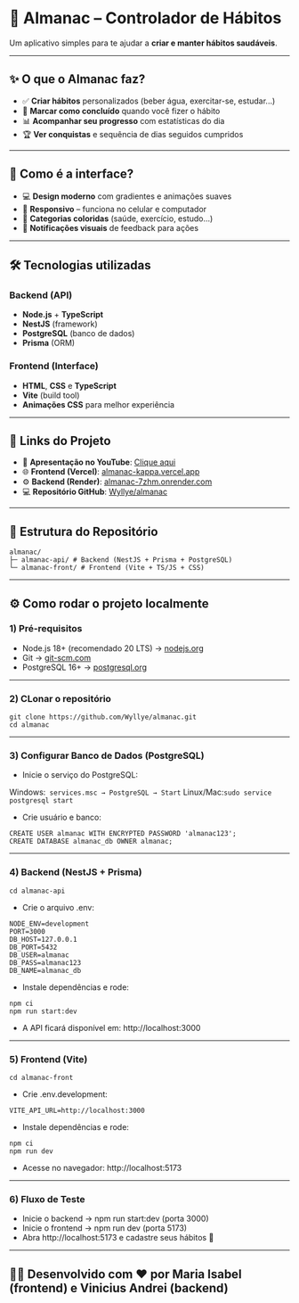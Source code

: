# 📅 Almanac – Controlador de Hábitos  

Um aplicativo simples para te ajudar a **criar e manter hábitos saudáveis**.  

---

## ✨ O que o Almanac faz?  

- ✅ **Criar hábitos** personalizados (beber água, exercitar-se, estudar...)  
- 🎯 **Marcar como concluído** quando você fizer o hábito  
- 📊 **Acompanhar seu progresso** com estatísticas do dia  
- 🏆 **Ver conquistas** e sequência de dias seguidos cumpridos  

---

## 🎨 Como é a interface?  

- 💻 **Design moderno** com gradientes e animações suaves  
- 📱 **Responsivo** – funciona no celular e computador  
- 🌈 **Categorias coloridas** (saúde, exercício, estudo...)  
- 🔔 **Notificações visuais** de feedback para ações  

---

## 🛠️ Tecnologias utilizadas  

### Backend (API)  
- **Node.js** + **TypeScript**  
- **NestJS** (framework)  
- **PostgreSQL** (banco de dados)  
- **Prisma** (ORM)  

### Frontend (Interface)  
- **HTML**, **CSS** e **TypeScript**  
- **Vite** (build tool)  
- **Animações CSS** para melhor experiência  

---

## 🚀 Links do Projeto  

- 🎥 **Apresentação no YouTube**: [Clique aqui](https://youtu.be/GLO-UycWDYU)  
- 🌐 **Frontend (Vercel)**: [almanac-kappa.vercel.app](https://almanac-kappa.vercel.app/)  
- ⚙️ **Backend (Render)**: [almanac-7zhm.onrender.com](https://almanac-7zhm.onrender.com/)  
- 💻 **Repositório GitHub**: [Wyllye/almanac](https://github.com/Wyllye/almanac)  

---

## 📂 Estrutura do Repositório  
```
almanac/
├─ almanac-api/ # Backend (NestJS + Prisma + PostgreSQL)
└─ almanac-front/ # Frontend (Vite + TS/JS + CSS)

````
---

## ⚙️ Como rodar o projeto localmente  

### 1) Pré-requisitos  

- Node.js 18+ (recomendado 20 LTS) → [nodejs.org](https://nodejs.org)  
- Git → [git-scm.com](https://git-scm.com)  
- PostgreSQL 16+ → [postgresql.org](https://www.postgresql.org)
-----

### 2) CLonar o repositório
```
git clone https://github.com/Wyllye/almanac.git
cd almanac
````
-----

### 3) Configurar Banco de Dados (PostgreSQL)

- Inicie o serviço do PostgreSQL:

Windows:```` services.msc → PostgreSQL → Start````
Linux/Mac:````sudo service postgresql start````

- Crie usuário e banco:
````
CREATE USER almanac WITH ENCRYPTED PASSWORD 'almanac123';
CREATE DATABASE almanac_db OWNER almanac;
````
-----
### 4) Backend (NestJS + Prisma)
````
cd almanac-api
````
- Crie o arquivo .env:
````
NODE_ENV=development
PORT=3000
DB_HOST=127.0.0.1
DB_PORT=5432
DB_USER=almanac
DB_PASS=almanac123
DB_NAME=almanac_db
````
- Instale dependências e rode:
````
npm ci
npm run start:dev
````
- A API ficará disponível em: http://localhost:3000

----
### 5) Frontend (Vite)

````cd almanac-front````
- Crie .env.development:

````VITE_API_URL=http://localhost:3000````

- Instale dependências e rode:

````
npm ci
npm run dev
````
- Acesse no navegador: http://localhost:5173

----
### 6) Fluxo de Teste

- Inicie o backend → npm run start:dev (porta 3000)
- Inicie o frontend → npm run dev (porta 5173)
- Abra http://localhost:5173 e cadastre seus hábitos 🚀

----
## 👩‍💻 Desenvolvido com ❤️ por Maria Isabel (frontend) e Vinicius Andrei (backend)
